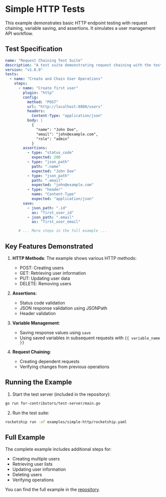 # Simple HTTP Tests

This example demonstrates basic HTTP endpoint testing with request chaining, variable saving, and assertions. It simulates a user management API workflow.

## Test Specification

```yaml
name: "Request Chaining Test Suite"
description: "A test suite demonstrating request chaining with the test server"
version: "v1.0.0"
tests:
  - name: "Create and Chain User Operations"
    steps:
      - name: "Create first user"
        plugin: "http"
        config:
          method: "POST"
          url: "http://localhost:8080/users"
          headers:
            Content-Type: "application/json"
          body: |
            {
              "name": "John Doe",
              "email": "john@example.com",
              "role": "admin"
            }
        assertions:
          - type: "status_code"
            expected: 200
          - type: "json_path"
            path: ".name"
            expected: "John Doe"
          - type: "json_path"
            path: ".email"
            expected: "john@example.com"
          - type: "header"
            name: "Content-Type"
            expected: "application/json"
        save:
          - json_path: ".id"
            as: "first_user_id"
          - json_path: ".email"
            as: "first_user_email"

      # ... More steps in the full example ...
```

## Key Features Demonstrated

1. **HTTP Methods**: The example shows various HTTP methods:

   - POST: Creating users
   - GET: Retrieving user information
   - PUT: Updating user data
   - DELETE: Removing users

2. **Assertions**:

   - Status code validation
   - JSON response validation using JSONPath
   - Header validation

3. **Variable Management**:

   - Saving response values using `save`
   - Using saved variables in subsequent requests with `{{ variable_name }}`

4. **Request Chaining**:
   - Creating dependent requests
   - Verifying changes from previous operations

## Running the Example

1. Start the test server (included in the repository):

```bash
go run for-contributors/test-server/main.go
```

2. Run the test suite:

```bash
rocketship run -af examples/simple-http/rocketship.yaml
```

## Full Example

The complete example includes additional steps for:

- Creating multiple users
- Retrieving user lists
- Updating user information
- Deleting users
- Verifying operations

You can find the full example in the [repository](https://github.com/rocketship-ai/rocketship/blob/main/examples/simple-http/rocketship.yaml).

